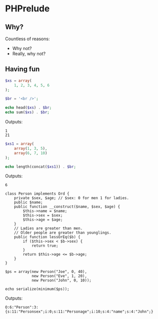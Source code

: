PHPrelude
===

Why?
---

Countless of reasons:
- Why not?
- Really, why not?

Having fun
---

```php
$xs = array(
    1, 2, 3, 4, 5, 6
);

$br = '<br />';

echo head($xs) . $br;
echo sum($xs) . $br;
```

Outputs:

```
1
21
```

```php
$xs1 = array(
    array(1, 3, 5),
    array(6, 7, 10)
);

echo length(concat($xs1)) . $br;
```

Outputs:

```
6
```

```
class Person implements Ord {
    private $sex, $age; // $sex: 0 for men 1 for ladies.
    public $name;
    public function __construct($name, $sex, $age) {
        $this->name = $name;
        $this->sex = $sex;
        $this->age = $age;
    }
    // Ladies are greater than men.
    // Older people are greater than younglings.
    public function lessOrEq($b) {
        if ($this->sex < $b->sex) {
            return true;
        }
        return $this->age <= $b->age;
    }
}

$ps = array(new Person("Joe", 0, 40),
            new Person("Eve", 1, 20),
            new Person("John", 0, 10));

echo serialize(minimum($ps));
```

Outputs:

```
O:6:"Person":3:{s:11:"Personsex";i:0;s:11:"Personage";i:10;s:4:"name";s:4:"John";}
```